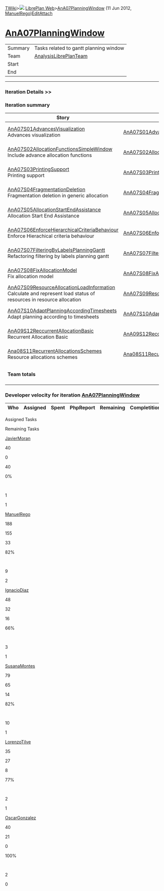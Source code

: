 [TWiki](/twiki/Main/WebHome)&gt;![](/twiki/TWiki/TWikiDocGraphics/web-bg-small.gif) [LibrePlan Web](/twiki/LibrePlan/WebHome)&gt;[AnA07PlanningWindow](http://wiki.libreplan-enterprise.com/twiki/LibrePlan/AnA07PlanningWindow "Topic revision: 2 (11 Jun 2012 - 09:59:22)") (11 Jun 2012, [ManuelRego](/twiki/Main/ManuelRego))[Edit](http://wiki.libreplan-enterprise.com/twiki/bin/edit/LibrePlan/AnA07PlanningWindow?t=1520337838 "Edit this topic text")[Attach](/twiki/bin/attach/LibrePlan/AnA07PlanningWindow "Attach an image or document to this topic")

 [AnA07PlanningWindow](/twiki/LibrePlan/AnA07PlanningWindow)
===========================================================================================================



|         |                                                                          |
|---------|--------------------------------------------------------------------------|
| Summary | Tasks related to gantt planning window                                   |
| Team    | [AnalysisLibrePlanTeam](/twiki/LibrePlan/AnalysisLibrePlanTeam) |
| Start   |                                                                          |
| End     |                                                                          |

------------------------------------------------------------------------

[](/twiki/LibrePlan)

### Iteration Details &gt;&gt;

###  Iteration summary

<table>
<colgroup>
<col width="8%" />
<col width="8%" />
<col width="8%" />
<col width="8%" />
<col width="8%" />
<col width="8%" />
<col width="8%" />
<col width="8%" />
<col width="8%" />
<col width="8%" />
<col width="8%" />
<col width="8%" />
</colgroup>
<thead>
<tr class="header">
<th>Story</th>
<th>FEA</th>
<th>Estimate</th>
<th>Spent</th>
<th>PhpReport</th>
<th>ToDo</th>
<th>Progress</th>
<th>Done</th>
<th>Overrun</th>
<th>Completion</th>
<th>Developer</th>
<th>Reviewer</th>
</tr>
</thead>
<tbody>
<tr class="odd">
<td><a href="/twiki/LibrePlan/AnA07S01AdvancesVisualization">AnA07S01AdvancesVisualization</a><br />
Advances visualization</td>
<td><a href="/twiki/LibrePlan/AnA07S01AdvancesVisualization">AnA07S01AdvancesVisualization</a></td>
<td><strong>45</strong></td>
<td><strong>45</strong></td>
<td><strong>0</strong></td>
<td><strong>0</strong></td>
<td><table>
<tbody>
<tr class="odd">
<td><img src="/twiki/TWiki/SmiliesPlugin/smile.gif" title="smile" alt="smile" /></td>
</tr>
</tbody>
</table></td>
<td>100%</td>
<td>0%</td>
<td>Acceptance</td>
<td><a href="/twiki/Main/SusanaMontes">SusanaMontes</a> <a href="/twiki/Main/LorenzoTilve">LorenzoTilve</a></td>
<td><a href="/twiki/Main/JavierMoran">JavierMoran</a></td>
</tr>
<tr class="even">
<td><a href="/twiki/LibrePlan/AnA07S02AllocationFunctionsSimpleWindow">AnA07S02AllocationFunctionsSimpleWindow</a><br />
Include advance allocation functions</td>
<td><a href="/twiki/LibrePlan/AnA07S02AllocationFunctionsSimpleWindow">AnA07S02AllocationFunctionsSimpleWindow</a></td>
<td><strong>0</strong></td>
<td><strong>0</strong></td>
<td><strong>0</strong></td>
<td><strong>0</strong></td>
<td><table>
<tbody>
<tr class="odd">
<td><img src="/twiki/TWiki/SmiliesPlugin/smile.gif" title="smile" alt="smile" /></td>
</tr>
</tbody>
</table></td>
<td>100%</td>
<td>0%</td>
<td>Acceptance</td>
<td></td>
<td></td>
</tr>
<tr class="odd">
<td><a href="/twiki/LibrePlan/AnA07S03PrintingSupport">AnA07S03PrintingSupport</a><br />
Printing support</td>
<td><a href="/twiki/LibrePlan/AnA07S03PrintingSupport">AnA07S03PrintingSupport</a></td>
<td><strong>130</strong></td>
<td><strong>86</strong></td>
<td><strong>0</strong></td>
<td><strong>44</strong></td>
<td><table>
<tbody>
<tr class="odd">
<td> </td>
<td> </td>
<td> </td>
<td> </td>
<td> </td>
<td> </td>
<td> </td>
<td> </td>
<td> </td>
<td> </td>
</tr>
</tbody>
</table></td>
<td>66%</td>
<td>0%</td>
<td>In progress</td>
<td><a href="/twiki/Main/ManuelRego">ManuelRego</a> <a href="/twiki/Main/LorenzoTilve">LorenzoTilve</a></td>
<td><a href="/twiki/Main/JavierMoran">JavierMoran</a></td>
</tr>
<tr class="even">
<td><a href="/twiki/LibrePlan/AnA07S04FragmentationDeletion">AnA07S04FragmentationDeletion</a><br />
Fragmentation deletion in generic allocation</td>
<td><a href="/twiki/LibrePlan/AnA07S04FragmentationDeletion">AnA07S04FragmentationDeletion</a></td>
<td><strong>40</strong></td>
<td><strong>21</strong></td>
<td><strong>0</strong></td>
<td><strong>0</strong></td>
<td><table>
<tbody>
<tr class="odd">
<td><img src="/twiki/TWiki/SmiliesPlugin/smile.gif" title="smile" alt="smile" /></td>
</tr>
</tbody>
</table></td>
<td>100%</td>
<td>-47%</td>
<td>Acceptance</td>
<td><a href="/twiki/Main/OscarGonzalez">OscarGonzalez</a></td>
<td><a href="/twiki/Main/JavierMoran">JavierMoran</a></td>
</tr>
<tr class="odd">
<td><a href="/twiki/LibrePlan/AnA07S05AllocationStartEndAssistance">AnA07S05AllocationStartEndAssistance</a><br />
Allocation Start End Assistance</td>
<td><a href="/twiki/LibrePlan/AnA07S05AllocationStartEndAssistance">AnA07S05AllocationStartEndAssistance</a></td>
<td><strong>14</strong></td>
<td><strong>0</strong></td>
<td><strong>0</strong></td>
<td><strong>14</strong></td>
<td><table>
<tbody>
<tr class="odd">
<td><img src="/twiki/TWiki/TWikiDocGraphics/warning.gif" title="ALERT!" alt="ALERT!" /></td>
</tr>
</tbody>
</table></td>
<td>0%</td>
<td>0%</td>
<td>Not Started</td>
<td><a href="/twiki/Main/SusanaMontes">SusanaMontes</a></td>
<td><a href="/twiki/Main/JavierMoran">JavierMoran</a></td>
</tr>
<tr class="even">
<td><a href="/twiki/LibrePlan/AnA07S06EnforceHierarchicalCriteriaBehaviour">AnA07S06EnforceHierarchicalCriteriaBehaviour</a><br />
Enforce Hierachical criteria behaviour</td>
<td><a href="/twiki/LibrePlan/AnA07S06EnforceHierarchicalCriteriaBehaviour">AnA07S06EnforceHierarchicalCriteriaBehaviour</a></td>
<td><strong>25</strong></td>
<td><strong>25</strong></td>
<td><strong>0</strong></td>
<td><strong>0</strong></td>
<td><table>
<tbody>
<tr class="odd">
<td><img src="/twiki/TWiki/SmiliesPlugin/smile.gif" title="smile" alt="smile" /></td>
</tr>
</tbody>
</table></td>
<td>100%</td>
<td>0%</td>
<td>Acceptance</td>
<td><a href="/twiki/Main/SusanaMontes">SusanaMontes</a></td>
<td><a href="/twiki/Main/JavierMoran">JavierMoran</a></td>
</tr>
<tr class="odd">
<td><a href="/twiki/LibrePlan/AnA07S07FilteringByLabelsPlanningGantt">AnA07S07FilteringByLabelsPlanningGantt</a><br />
Refactoring filtering by labels planning gantt</td>
<td><a href="/twiki/LibrePlan/AnA07S07FilteringByLabelsPlanningGantt">AnA07S07FilteringByLabelsPlanningGantt</a></td>
<td><strong>48</strong></td>
<td><strong>32</strong></td>
<td><strong>0</strong></td>
<td><strong>16</strong></td>
<td><table>
<tbody>
<tr class="odd">
<td> </td>
<td> </td>
<td> </td>
<td> </td>
<td> </td>
<td> </td>
<td> </td>
<td> </td>
<td> </td>
<td> </td>
</tr>
</tbody>
</table></td>
<td>66%</td>
<td>0%</td>
<td>In progress</td>
<td><a href="/twiki/Main/IgnacioDiaz">IgnacioDiaz</a></td>
<td><a href="/twiki/Main/JavierMoran">JavierMoran</a></td>
</tr>
<tr class="even">
<td><a href="/twiki/LibrePlan/AnA07S08FixAllocationModel">AnA07S08FixAllocationModel</a><br />
Fix allocation model</td>
<td><a href="/twiki/LibrePlan/AnA07S08FixAllocationModel">AnA07S08FixAllocationModel</a></td>
<td><strong>80</strong></td>
<td><strong>63</strong></td>
<td><strong>0</strong></td>
<td><strong>17</strong></td>
<td><table>
<tbody>
<tr class="odd">
<td> </td>
<td> </td>
<td> </td>
<td> </td>
<td> </td>
<td> </td>
<td> </td>
<td> </td>
<td> </td>
<td> </td>
</tr>
</tbody>
</table></td>
<td>78%</td>
<td>0%</td>
<td>In progress</td>
<td><a href="/twiki/Main/ManuelRego">ManuelRego</a></td>
<td><a href="/twiki/Main/JavierMoran">JavierMoran</a></td>
</tr>
<tr class="odd">
<td><a href="/twiki/LibrePlan/AnA07S09ResourceAllocationLoadInformation">AnA07S09ResourceAllocationLoadInformation</a><br />
Calculate and represent load status of resources in resource allocation</td>
<td><a href="/twiki/LibrePlan/AnA07S09ResourceAllocationLoadInformation">AnA07S09ResourceAllocationLoadInformation</a></td>
<td><strong>40</strong></td>
<td><strong>0</strong></td>
<td><strong>0</strong></td>
<td><strong>40</strong></td>
<td><table>
<tbody>
<tr class="odd">
<td><img src="/twiki/TWiki/TWikiDocGraphics/warning.gif" title="ALERT!" alt="ALERT!" /></td>
</tr>
</tbody>
</table></td>
<td>0%</td>
<td>0%</td>
<td>Not Started</td>
<td><a href="/twiki/Main/JavierMoran">JavierMoran</a></td>
<td><a href="/twiki/Main/ManuelRego">ManuelRego</a></td>
</tr>
<tr class="even">
<td><a href="/twiki/LibrePlan/AnA07S10AdaptPlanningAccordingTimesheets">AnA07S10AdaptPlanningAccordingTimesheets</a><br />
Adapt planning according to timesheets</td>
<td><a href="/twiki/LibrePlan/AnA07S10AdaptPlanningAccordingTimesheets">AnA07S10AdaptPlanningAccordingTimesheets</a></td>
<td><strong>28</strong></td>
<td><strong>28</strong></td>
<td><strong>0</strong></td>
<td><strong>0</strong></td>
<td><table>
<tbody>
<tr class="odd">
<td><img src="/twiki/TWiki/SmiliesPlugin/smile.gif" title="smile" alt="smile" /></td>
</tr>
</tbody>
</table></td>
<td>100%</td>
<td>0%</td>
<td>Acceptance</td>
<td><a href="/twiki/Main/ManuelRego">ManuelRego</a></td>
<td><a href="/twiki/Main/ManuelRego">ManuelRego</a></td>
</tr>
<tr class="odd">
<td><a href="/twiki/LibrePlan/AnA09S12ReccurrentAllocationBasic">AnA09S12ReccurrentAllocationBasic</a><br />
Recurrent Allocation Basic</td>
<td><a href="/twiki/LibrePlan/AnA09S12ReccurrentAllocationBasic">AnA09S12ReccurrentAllocationBasic</a></td>
<td><strong>0</strong></td>
<td><strong>0</strong></td>
<td><strong>0</strong></td>
<td><strong>0</strong></td>
<td><table>
<tbody>
<tr class="odd">
<td><img src="/twiki/TWiki/SmiliesPlugin/smile.gif" title="smile" alt="smile" /></td>
</tr>
</tbody>
</table></td>
<td>100%</td>
<td>0%</td>
<td>Acceptance</td>
<td></td>
<td></td>
</tr>
<tr class="even">
<td><a href="/twiki/LibrePlan/Ana08S11RecurrentAllocationsSchemes">Ana08S11RecurrentAllocationsSchemes</a><br />
Resource allocations schemes</td>
<td><a href="/twiki/LibrePlan/Ana08S11RecurrentAllocationsSchemes">Ana08S11RecurrentAllocationsSchemes</a></td>
<td><strong></strong></td>
<td><strong>0</strong></td>
<td><strong>0</strong></td>
<td><strong></strong></td>
<td><table>
<tbody>
<tr class="odd">
<td><img src="/twiki/TWiki/SmiliesPlugin/smile.gif" title="smile" alt="smile" /></td>
</tr>
</tbody>
</table></td>
<td>100%</td>
<td>0%</td>
<td>Acceptance</td>
<td></td>
<td></td>
</tr>
<tr class="odd">
<td><strong>Team totals</strong></td>
<td> </td>
<td><strong>450</strong></td>
<td><strong>300</strong></td>
<td><strong>0</strong></td>
<td><strong>131</strong></td>
<td><table>
<tbody>
<tr class="odd">
<td> </td>
<td> </td>
<td> </td>
<td> </td>
<td> </td>
<td> </td>
<td> </td>
<td> </td>
<td> </td>
<td> </td>
</tr>
</tbody>
</table></td>
<td>69%</td>
<td>-4%</td>
<td> </td>
<td> </td>
<td> </td>
</tr>
</tbody>
</table>

###  Developer velocity for iteration [AnA07PlanningWindow](/twiki/LibrePlan/AnA07PlanningWindow)

| Who | Assigned | Spent | PhpReport | Remaining | Completition |     |
|-----|----------|-------|-----------|-----------|--------------|-----|

Assigned Tasks

Remaining Tasks

[JavierMoran](/twiki/Main/JavierMoran)

40

0

40

0%

 

1

1

[ManuelRego](/twiki/Main/ManuelRego)

188

155

33

82%

 

9

2

[IgnacioDiaz](/twiki/Main/IgnacioDiaz)

48

32

16

66%

 

3

1

[SusanaMontes](/twiki/Main/SusanaMontes)

79

65

14

82%

 

10

1

[LorenzoTilve](/twiki/Main/LorenzoTilve)

35

27

8

77%

 

2

1

[OscarGonzalez](/twiki/Main/OscarGonzalez)

40

21

0

100%

 

2

0
